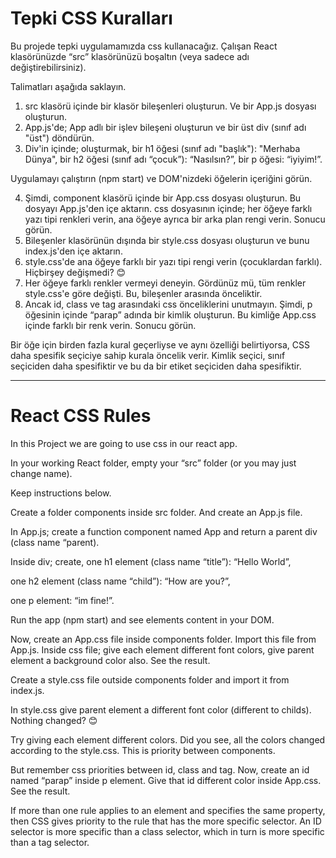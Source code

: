 # Tepki CSS Kuralları

Bu projede tepki uygulamamızda css kullanacağız.
Çalışan React klasörünüzde “src” klasörünüzü boşaltın (veya sadece adı değiştirebilirsiniz).

Talimatları aşağıda saklayın.

1. src klasörü içinde bir klasör bileşenleri oluşturun. Ve bir App.js dosyası oluşturun.
2. App.js'de; App adlı bir işlev bileşeni oluşturun ve bir üst div (sınıf adı "üst") döndürün.
3. Div'in içinde; oluşturmak,
   bir h1 öğesi (sınıf adı "başlık"): "Merhaba Dünya",
   bir h2 öğesi (sınıf adı “çocuk”): “Nasılsın?”,
   bir p öğesi: “iyiyim!”.

Uygulamayı çalıştırın (npm start) ve DOM'nizdeki öğelerin içeriğini görün.

4. Şimdi, component klasörü içinde bir App.css dosyası oluşturun. Bu dosyayı App.js'den içe aktarın. css dosyasının içinde; her öğeye farklı yazı tipi renkleri verin, ana öğeye ayrıca bir arka plan rengi verin. Sonucu görün.
5. Bileşenler klasörünün dışında bir style.css dosyası oluşturun ve bunu index.js'den içe aktarın.
6. style.css'de ana öğeye farklı bir yazı tipi rengi verin (çocuklardan farklı). Hiçbirşey değişmedi? 😊
7. Her öğeye farklı renkler vermeyi deneyin. Gördünüz mü, tüm renkler style.css'e göre değişti. Bu, bileşenler arasında önceliktir.
8. Ancak id, class ve tag arasındaki css önceliklerini unutmayın. Şimdi, p öğesinin içinde “parap” adında bir kimlik oluşturun. Bu kimliğe App.css içinde farklı bir renk verin. Sonucu görün.

Bir öğe için birden fazla kural geçerliyse ve aynı özelliği belirtiyorsa, CSS daha spesifik seçiciye sahip kurala öncelik verir. Kimlik seçici, sınıf seçiciden daha spesifiktir ve bu da bir etiket seçiciden daha spesifiktir.

---

# React CSS Rules

In this Project we are going to use css in
our react app.

In your working React folder, empty your “src”
folder (or you may just change name).

Keep instructions below.

Create a folder components inside src folder. And create an App.js file.

In App.js; create a function component named App and return a parent div (class name “parent).

Inside div; create, one h1 element (class name “title”): “Hello World”,

one h2 element (class name “child”): “How are you?”,

one p element: “im fine!”.

Run the app (npm start) and see elements content in your DOM.

Now, create an App.css file inside components folder. Import this file from App.js. Inside css file; give each element different font colors, give parent element a background color also. See the result.

Create a style.css file outside components folder and import it from index.js.

In style.css give parent element a different font color (different to childs). Nothing changed? 😊

Try giving each element different colors. Did you see, all the colors changed according to the style.css. This is priority between components.

But remember css priorities between id, class and tag. Now, create an id named “parap” inside p element. Give that id different color inside App.css. See the result.

If more than one rule applies to an element and specifies the same property, then CSS gives priority to the rule that has the more specific selector. An ID selector is more
specific than a class selector, which in turn is more specific than a tag selector.
